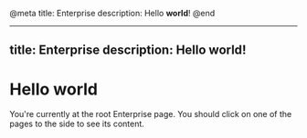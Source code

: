 @meta
title: Enterprise
description: Hello **world**!
@end

---
title: Enterprise
description: Hello **world**!
---

# Hello world

You're currently at the root Enterprise page. You should click on one of the pages to the side to see its content.
